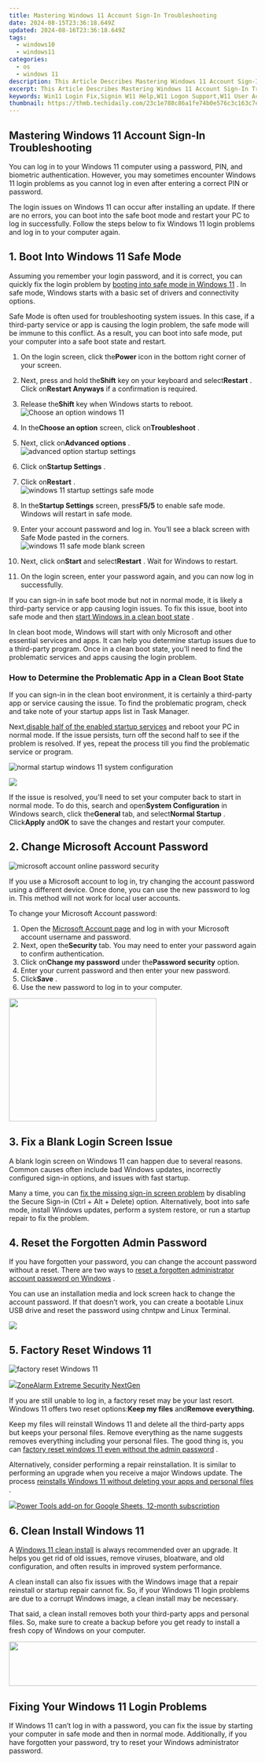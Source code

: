 ```yaml
---
title: Mastering Windows 11 Account Sign-In Troubleshooting
date: 2024-08-15T23:36:18.649Z
updated: 2024-08-16T23:36:18.649Z
tags:
  - windows10
  - windows11
categories:
  - os
  - windows 11
description: This Article Describes Mastering Windows 11 Account Sign-In Troubleshooting
excerpt: This Article Describes Mastering Windows 11 Account Sign-In Troubleshooting
keywords: Win11 Login Fix,Signin W11 Help,W11 Logon Support,W11 User Access,Windows 11 Login Aid,Resolve W11 SignIn,Troubleshoot Win11 Entry
thumbnail: https://thmb.techidaily.com/23c1e788c86a1fe74b0e576c3c163c7e8cc36d0f77392a611796a9122444764d.jpg
---
```


## Mastering Windows 11 Account Sign-In Troubleshooting

 You can log in to your Windows 11 computer using a password, PIN, and biometric authentication. However, you may sometimes encounter Windows 11 login problems as you cannot log in even after entering a correct PIN or password.

 The login issues on Windows 11 can occur after installing an update. If there are no errors, you can boot into the safe boot mode and restart your PC to log in successfully. Follow the steps below to fix Windows 11 login problems and log in to your computer again.

## 1\. Boot Into Windows 11 Safe Mode

 Assuming you remember your login password, and it is correct, you can quickly fix the login problem by [booting into safe mode in Windows 11](https://www.makeuseof.com/windows-11-boot-safe-mode/) . In safe mode, Windows starts with a basic set of drivers and connectivity options.

 Safe Mode is often used for troubleshooting system issues. In this case, if a third-party service or app is causing the login problem, the safe mode will be immune to this conflict. As a result, you can boot into safe mode, put your computer into a safe boot state and restart.

1. On the login screen, click the**Power** icon in the bottom right corner of your screen.
2. Next, press and hold the**Shift** key on your keyboard and select**Restart** . Click on**Restart Anyways** if a confirmation is required.
3. Release the**Shift** key when Windows starts to reboot.  
![Choose an option windows 11](https://static1.makeuseofimages.com/wordpress/wp-content/uploads/2023/03/choose-an-option-windows-11.jpg)
4. In the**Choose an option** screen, click on**Troubleshoot** .
5. Next, click on**Advanced options** .  
![advanced option startup settings](https://static1.makeuseofimages.com/wordpress/wp-content/uploads/2023/03/advanced-option-startup-settings.jpg)

1. Click on**Startup Settings** .
2. Click on**Restart** .  
![windows 11 startup settings safe mode](https://static1.makeuseofimages.com/wordpress/wp-content/uploads/2023/03/windows-11-startup-settings-safe-mode.jpg)
3. In the**Startup Settings** screen, press**F5/5** to enable safe mode. Windows will restart in safe mode.
4. Enter your account password and log in. You’ll see a black screen with Safe Mode pasted in the corners.  
![windows 11 safe mode blank screen](https://static1.makeuseofimages.com/wordpress/wp-content/uploads/2023/03/windows-11-safe-mode-blank-screen.jpg)
5. Next, click on**Start** and select**Restart** . Wait for Windows to restart.
6. On the login screen, enter your password again, and you can now log in successfully.

 If you can sign-in in safe boot mode but not in normal mode, it is likely a third-party service or app causing login issues. To fix this issue, boot into safe mode and then [start Windows in a clean boot state](https://www.makeuseof.com/clean-boot-windows-11/) .

 In clean boot mode, Windows will start with only Microsoft and other essential services and apps. It can help you determine startup issues due to a third-party program. Once in a clean boot state, you'll need to find the problematic services and apps causing the login problem.

### How to Determine the Problematic App in a Clean Boot State

 If you can sign-in in the clean boot environment, it is certainly a third-party app or service causing the issue. To find the problematic program, check and take note of your startup apps list in Task Manager.

 Next,[disable half of the enabled startup services](https://www.makeuseof.com/windows-11-disable-startup-programs/) and reboot your PC in normal mode. If the issue persists, turn off the second half to see if the problem is resolved. If yes, repeat the process till you find the problematic service or program.

![normal startup windows 11 system configuration](https://static1.makeuseofimages.com/wordpress/wp-content/uploads/2023/03/normal-startup-windows-11-system-configuration.jpg)
<!-- affiliate ads begin -->
<a href="https://secure.2checkout.com/order/checkout.php?PRODS=33729450&QTY=1&AFFILIATE=108875&CART=1"><img src="https://secure.avangate.com/images/merchant/7f687767ccf20fcea1c9dc4a5adc2326/Digisigner_banner_728_x_90_color_version.png" border="0"></a>
<!-- affiliate ads end -->

 If the issue is resolved, you’ll need to set your computer back to start in normal mode. To do this, search and open**System Configuration** in Windows search, click the**General** tab, and select**Normal Startup** . Click**Apply** and**OK** to save the changes and restart your computer.

## 2\. Change Microsoft Account Password

![microsoft account online password security](https://static1.makeuseofimages.com/wordpress/wp-content/uploads/2023/03/microsoft-account-online-password-security.jpg)

 If you use a Microsoft account to log in, try changing the account password using a different device. Once done, you can use the new password to log in. This method will not work for local user accounts.

To change your Microsoft Account password:

1. Open the [Microsoft Account page](https://account.microsoft.com/) and log in with your Microsoft account username and password.
2. Next, open the**Security** tab. You may need to enter your password again to confirm authentication.
3. Click on**Change my password** under the**Password security** option.
4. Enter your current password and then enter your new password.
5. Click**Save** .
6. Use the new password to log in to your computer.

<!-- affiliate ads begin -->
<a href="https://caperobbin.sjv.io/c/5597632/2006123/18460" target="_top" id="2006123"><img src="//a.impactradius-go.com/display-ad/18460-2006123" border="0" alt="" width="300" height="250"/></a><img height="0" width="0" src="https://imp.pxf.io/i/5597632/2006123/18460" style="position:absolute;visibility:hidden;" border="0" />
<!-- affiliate ads end -->
## 3\. Fix a Blank Login Screen Issue

 A blank login screen on Windows 11 can happen due to several reasons. Common causes often include bad Windows updates, incorrectly configured sign-in options, and issues with fast startup.

 Many a time, you can [fix the missing sign-in screen problem](https://www.makeuseof.com/blank-login-screen-windows-fix/) by disabling the Secure Sign-in (Ctrl + Alt + Delete) option. Alternatively, boot into safe mode, install Windows updates, perform a system restore, or run a startup repair to fix the problem.

## 4\. Reset the Forgotten Admin Password

 If you have forgotten your password, you can change the account password without a reset. There are two ways to [reset a forgotten administrator account password on Windows](https://www.makeuseof.com/tag/3-ways-to-reset-the-forgotten-windows-administrator-password/) .

 You can use an installation media and lock screen hack to change the account password. If that doesn’t work, you can create a bootable Linux USB drive and reset the password using chntpw and Linux Terminal.

<!-- affiliate ads begin -->
<a href="https://shop.systoolsgroup.com/affiliate.php?ACCOUNT=SYSTOOBY&AFFILIATE=108875&PATH=https%3A%2F%2Fwww.systoolsgroup.com%3FAFFILIATE%3D108875%26RESOURCE%3DSysTools%2BOST%2BRecovery"><img src="https://www.systoolsgroup.com/box/ost-recovery.png" border="0"></a>
<!-- affiliate ads end -->
## 5\. Factory Reset Windows 11

![factory reset Windows 11](https://static1.makeuseofimages.com/wordpress/wp-content/uploads/2023/03/factory-reset-windows-11.jpg)
<!-- affiliate ads begin -->
<a href="https://estore.zonealarm.com/order/checkout.php?PRODS=36245101&QTY=1&AFFILIATE=108875&CART=1"><img src="https://sc1.checkpoint.com/sc1/za/images/boxes/zang_box_trust.png" border="0">ZoneAlarm Extreme Security NextGen</a>
<!-- affiliate ads end -->

 If you are still unable to log in, a factory reset may be your last resort. Windows 11 offers two reset options:**Keep my files** and**Remove everything.**

 Keep my files will reinstall Windows 11 and delete all the third-party apps but keeps your personal files. Remove everything as the name suggests removes everything including your personal files. The good thing is, you can [factory reset windows 11 even without the admin password](https://www.makeuseof.com/windows-11-factory-reset-without-admin-password/) .

 Alternatively, consider performing a repair reinstallation. It is similar to performing an upgrade when you receive a major Windows update. The process [reinstalls Windows 11 without deleting your apps and personal files](https://www.makeuseof.com/windows-11-reinstall-without-deleting-apps/) .

<!-- affiliate ads begin -->
<a href="https://secure.2checkout.com/order/checkout.php?PRODS=4721564&QTY=1&AFFILIATE=108875&CART=1"><img src="https://secure.avangate.com/images/merchant/c14a8df1e1b4d5297e9cb30cb34d5a00/products/copy_power-tools-48.png" border="0">Power Tools add-on for Google Sheets, 12-month subscription</a>
<!-- affiliate ads end -->
## 6\. Clean Install Windows 11

 A [Windows 11 clean install](https://www.makeuseof.com/how-to-clean-install-windows-11/) is always recommended over an upgrade. It helps you get rid of old issues, remove viruses, bloatware, and old configuration, and often results in improved system performance.

 A clean install can also fix issues with the Windows image that a repair reinstall or startup repair cannot fix. So, if your Windows 11 login problems are due to a corrupt Windows image, a clean install may be necessary.

 That said, a clean install removes both your third-party apps and personal files. So, make sure to create a backup before you get ready to install a fresh copy of Windows on your computer.

<!-- affiliate ads begin -->
<a href="https://zonlipartnershipprogram.pxf.io/c/5597632/1596691/17882" target="_top" id="1596691"><img src="//a.impactradius-go.com/display-ad/17882-1596691" border="0" alt="" width="728" height="90"/></a><img height="0" width="0" src="https://imp.pxf.io/i/5597632/1596691/17882" style="position:absolute;visibility:hidden;" border="0" />
<!-- affiliate ads end -->
## Fixing Your Windows 11 Login Problems

 If Windows 11 can’t log in with a password, you can fix the issue by starting your computer in safe mode and then in normal mode. Additionally, if you have forgotten your password, try to reset your Windows administrator password.


<ins class="adsbygoogle"
     style="display:block"
     data-ad-format="autorelaxed"
     data-ad-client="ca-pub-7571918770474297"
     data-ad-slot="1223367746"></ins>



<ins class="adsbygoogle"
     style="display:block"
     data-ad-client="ca-pub-7571918770474297"
     data-ad-slot="8358498916"
     data-ad-format="auto"
     data-full-width-responsive="true"></ins>






